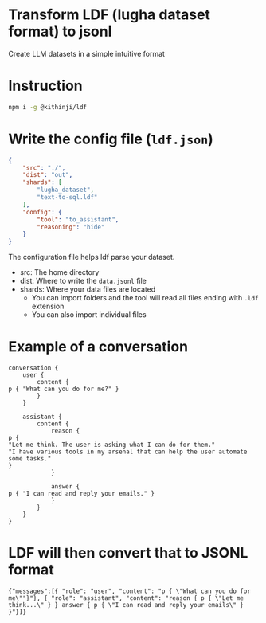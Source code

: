 # Transform LDF (lugha dataset format) to jsonl
Create LLM datasets in a simple intuitive format

# Instruction

```bash
npm i -g @kithinji/ldf
```

# Write the config file (`ldf.json`)
```json
{
    "src": "./",
    "dist": "out",
    "shards": [
        "lugha_dataset",
        "text-to-sql.ldf"
    ],
    "config": {
        "tool": "to_assistant",
        "reasoning": "hide"
    }
}
```

The configuration file helps ldf parse your dataset.
- src: The home directory
- dist: Where to write the `data.jsonl` file
- shards: Where your data files are located
    - You can import folders and the tool will read all files ending with `.ldf` extension
    - You can also import individual files

# Example of a conversation
```
conversation {
    user {
        content {
p { "What can you do for me?" }
        }
    }

    assistant {
        content {
            reason {
p {
"Let me think. The user is asking what I can do for them."
"I have various tools in my arsenal that can help the user automate some tasks."
}
            }

            answer {
p { "I can read and reply your emails." }
            }
        }
    }
}
```

# LDF will then convert that to JSONL format
```jsonl
{"messages":[{ "role": "user", "content": "p { \"What can you do for me\""}"}, { "role": "assistant", "content": "reason { p { \"Let me think...\" } } answer { p { \"I can read and reply your emails\" } }"}]}
```

